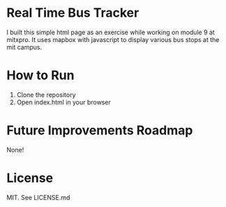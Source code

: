 # Real Time Bus Tracker
I built this simple html page as an exercise while working on module 9 at mitxpro. It uses mapbox with javascript to display various bus stops at the mit campus.

# How to Run
1. Clone the repository
2. Open index.html in your browser


# Future Improvements Roadmap
None!

# License
MIT. See LICENSE.md
